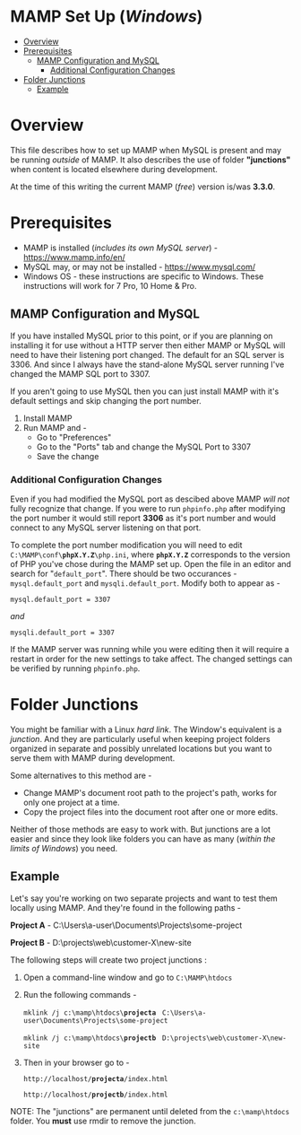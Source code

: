# MAMP Set Up (*Windows*)

* [Overview](#markdown-header-overview)
* [Prerequisites](#markdown-header-prerequisites)
    * [MAMP Configuration and MySQL](#markdown-header-mamp-configuration-and-mysql)
        * [Additional Configuration Changes](#markdown-header-additional-configuration-changes)
* [Folder Junctions](#markdown-header-folder-junctions)
    * [Example](#markdown-header-example)

# Overview

This file describes how to set up MAMP when MySQL is present and may be running *outside* of MAMP. It also describes the use of folder **"junctions"** when content is located elsewhere during development.

At the time of this writing the current MAMP (*free*) version is/was **3.3.0**. 

# Prerequisites

* MAMP is installed (*includes its own MySQL server*) - <https://www.mamp.info/en/>
* MySQL may, or may not be installed - <https://www.mysql.com/>
* Windows OS - these instructions are specific to Windows. These instructions will work for 7 Pro, 10 Home & Pro.

## MAMP Configuration and MySQL

If you have installed MySQL prior to this point, or if you are planning on installing it for use without a HTTP server then either MAMP or MySQL will need to have their listening port changed. The default for an SQL server is 3306. And since I always have the stand-alone MySQL server running I've changed the MAMP SQL port to 3307.

If you aren't going to use MySQL then you can just install MAMP with it's default settings and skip changing the port number.

1. Install MAMP
2. Run MAMP and - 
     * Go to "Preferences"
     * Go to the "Ports" tab and change the MySQL Port to 3307
     * Save the change

### Additional Configuration Changes

Even if you had modified the MySQL port as descibed above MAMP *will not* fully recognize that change. If you were to run `phpinfo.php` after modifying the port number it would still report **3306** as it's port number and would connect to any MySQL server listening on that port.

To complete the port number modification you will need to edit `C:\MAMP\conf\`**`phpX.Y.Z`**`\php.ini`, where **`phpX.Y.Z`** corresponds to the version of PHP you've chose during the MAMP set up. Open the file in an editor and search for "`default_port`". There should be two occurances - `mysql.default_port` and `mysqli.default_port`. Modify both to appear as - 

`mysql.default_port = 3307`

*and*

`mysqli.default_port = 3307`

If the MAMP server was running while you were editing then it will require a restart in order for the new settings to take affect. The changed settings can be verified by running `phpinfo.php`.

# Folder Junctions

You might be familiar with a Linux *hard link*. The Window's equivalent is a *junction*. And they are particularly useful when keeping project folders organized in separate and possibly unrelated locations but you want to serve them with MAMP during development. 

Some alternatives to this method are - 

* Change MAMP's document root path to the project's path, works for only one project at a time.
* Copy the project files into the document root after one or more edits. 

Neither of those methods are easy to work with. But junctions are a lot easier and since they look like folders you can have as many (*within the limits of Windows*) you need. 

## Example

Let's say you're working on two separate projects and want to test them locally using MAMP. And they're found in the following paths -

**Project A** - C:\Users\a-user\Documents\Projects\some-project 

**Project B** - D:\projects\web\customer-X\new-site

The following steps will create two project junctions :

1. Open a command-line window and go to `C:\MAMP\htdocs`
2. Run the following commands - 

    `mklink /j c:\mamp\htdocs\`**`projecta`** ` C:\Users\a-user\Documents\Projects\some-project`

    `mklink /j c:\mamp\htdocs\`**`projectb`** ` D:\projects\web\customer-X\new-site`

3. Then in your browser go to - 

    `http://localhost/`**`projecta`**`/index.html`

    `http://localhost/`**`projectb`**`/index.html`



NOTE: The "junctions" are permanent until deleted from the `c:\mamp\htdocs` folder. You **must** use rmdir to remove the junction.

